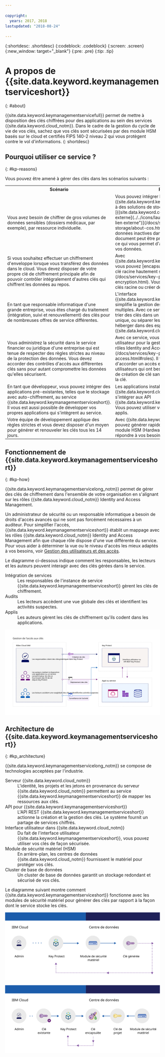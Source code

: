 ```yaml
---

copyright:
  years: 2017, 2018
lastupdated: "2018-08-24"

---
```


{:shortdesc: .shortdesc}
{:codeblock: .codeblock}
{:screen: .screen}
{:new_window: target="_blank"}
{:pre: .pre}
{:tip: .tip}

# A propos de {{site.data.keyword.keymanagementserviceshort}}
{: #about}

{{site.data.keyword.keymanagementservicefull}} permet de mettre à disposition des clés chiffrées pour des applications au sein des services {{site.data.keyword.cloud_notm}}. Dans le cadre de la gestion du cycle de vie de vos clés, sachez que vos clés sont sécurisées par des module HSM basés sur le cloud et certifiés FIPS 140-2 niveau 2 qui vous protègent contre le vol d'informations.
{: shortdesc}

## Pourquoi utiliser ce service ?
{: #kp-reasons}

Vous pouvez être amené à gérer des clés dans les scénarios suivants :

<table>
  <tr>
    <th>Scénario</th>
    <th>Raisons</th>
  </tr>
  <tr>
    <td>Vous avez besoin de chiffrer de gros volumes de données sensibles (dossiers médicaux, par exemple), par ressource individuelle.</td>
    <td>Vous pouvez intégrer le service {{site.data.keyword.keymanagementserviceshort}} à des solutions de stockage, comme [{{site.data.keyword.cos_full_notm}} ![Icône de lien externe](../../icons/launch-glyph.svg "Icône de lien externe")](/docs/services/cloud-object-storage/about-cos.html), pour chiffrer vos données inactives dans le cloud. Chaque document peut être protégé par une clé différente, ce qui vous permet d'avoir un contrôle précis de vos données.</td>
  </tr>
  <tr>
    <td>Si vous souhaitez effectuer un chiffrement d'enveloppe lorsque vous transférez des données dans le cloud. Vous devez disposer de votre propre clé de chiffrement principale afin de pouvoir contrôler intégralement d'autres clés qui chiffrent les données au repos.</td>
    <td>Avec {{site.data.keyword.keymanagementserviceshort}}, vous pouvez [encapsuler vos clés DEK avec une clé racine hautement sécurisée](/docs/services/key-protect/concepts/envelope-encryption.html). Vous pouvez utiliser vos propres clés racine ou créer des clés dans le service.</td>
  </tr>
  <tr>
    <td>En tant que responsable informatique d'une grande entreprise, vous êtes chargé du traitement (intégration, suivi et renouvellement) des clés pour de nombreuses offres de service différentes.</td>
    <td>L'interface {{site.data.keyword.keymanagementserviceshort}} simplifie la gestion des services de chiffrement multiples. Avec ce service, vous pouvez gérer et trier des clés dans un emplacement centralisé unique, ou séparer les clés par projet et les héberger dans des espaces {{site.data.keyword.cloud_notm}} différents.</td>
  </tr>
  <tr>
    <td>Vous administrez la sécurité dans le service financier ou juridique d'une entreprise qui est tenue de respecter des règles strictes au niveau de la protection des données. Vous devez accorder des contrôles d'accès aux différentes clés sans pour autant compromettre les données qu'elles sécurisent.</td>
    <td>Avec ce service, vous pouvez contrôler l'accès utilisateur pour la gestion de clés en [affectant des rôles Identity and Access Management différents](/docs/services/key-protect/manage-access.html#roles). Il vous est ainsi possible d'accorder un accès en lecture seule aux utilisateurs qui ont besoin de voir les informations de création de clé sans afficher le matériel relatif à la clé.</td>
  <tr>
    <td>En tant que développeur, vous pouvez intégrer des applications pré-existantes, telles que le stockage avec auto-chiffrement, au service {{site.data.keyword.keymanagementserviceshort}}. Il vous est aussi possible de développer vos propres applications qui s'intègrent au service.</td>
    <td>Les applications installées sur ou en dehors de {{site.data.keyword.cloud_notm}} peuvent s'intégrer aux API {{site.data.keyword.keymanagementserviceshort}}. Vous pouvez utiliser vos clés existantes pour vos applis. </td>
  </tr>
  <tr>
    <td>Votre équipe de développement applique des règles strictes et vous devez disposer d'un moyen pour générer et renouveler les clés tous les 14 jours.</td>
    <td>Avec {{site.data.keyword.cloud_notm}}, vous pouvez générer rapidement des clés depuis un module HSM (Hardware Security Module) pour répondre à vos besoins de sécurité actuels.</td>
  </tr>
</table>

## Fonctionnement de {{site.data.keyword.keymanagementserviceshort}}
{: #kp-how}

{{site.data.keyword.keymanagementservicelong_notm}} permet de gérer des clés de chiffrement dans l'ensemble de votre organisation en s'alignant sur les rôles {{site.data.keyword.cloud_notm}} Identity and Access Management.

Un administrateur de sécurité ou un responsable informatique a besoin de droits d'accès avancés qui ne sont pas forcément nécessaires à un auditeur. Pour simplifier l'accès, {{site.data.keyword.keymanagementserviceshort}} établit un mappage avec les rôles {{site.data.keyword.cloud_notm}} Identity and Access Management afin que chaque rôle dispose d'une vue différente du service. Pour vous aider à déterminer la vue ou le niveau d'accès les mieux adaptés à vos besoins, voir [Gestion des utilisateurs et des accès](/docs/services/key-protect/manage-access.html#roles).

Le diagramme ci-dessous indique comment les responsables, les lecteurs et les auteurs peuvent interagir avec des clés gérées dans le service.

<dl>
  <dt>Intégration de services</dt>
    <dd>Les responsables de l'instance de service {{site.data.keyword.keymanagementserviceshort}} gèrent les clés de chiffrement.</dd>
  <dt>Audits</dt>
    <dd>Les lecteurs accèdent une vue globale des clés et identifient les activités suspectes.</dd>
  <dt>Applis</dt>
    <dd>Les auteurs gèrent les clés de chiffrement qu'ils codent dans les applications.</dd>
</dl>

![Ce diagramme affiche les mêmes composants que ceux décrits dans la liste de définitions précédente.](images/keys-use-cases_min.svg)

## Architecture de {{site.data.keyword.keymanagementserviceshort}}
{: #kp_architecture}

{{site.data.keyword.keymanagementservicelong_notm}} se compose de technologies acceptées par l'industrie.

<dl>
  <dt>Serveur {{site.data.keyword.cloud_notm}}</dt>
    <dd>L'identité, les projets et les jetons en provenance du serveur {{site.data.keyword.cloud_notm}} permettent au service {{site.data.keyword.keymanagementserviceshort}} de mapper les ressources aux clés.</dd>
  <dt>API pour {{site.data.keyword.keymanagementserviceshort}}</dt>
    <dd>L'API REST {{site.data.keyword.keymanagementserviceshort}} actionne la création et la gestion des clés. Le système fournit un partage de services chiffrés.</dd>
  <dt>Interface utilisateur dans {{site.data.keyword.cloud_notm}}</dt>
    <dd>Du fait de l'interface utilisateur {{site.data.keyword.keymanagementserviceshort}}, vous pouvez utiliser vos clés de façon sécurisée.</dd>
  <dt>Module de sécurité matériel (HSM)</dt>
    <dd>En arrière-plan, les centres de données {{site.data.keyword.cloud_notm}} fournissent le matériel pour protéger vos clés.</dd>
  <dt>Cluster de base de données</dt>
    <dd>Un cluster de base de données garantit un stockage redondant et sécurisé de vos clés.</dd>
</dl>

Le diagramme suivant montre comment {{site.data.keyword.keymanagementserviceshort}} fonctionne avec les modules de sécurité matériel pour générer des clés par rapport à la façon dont le service stocke les clés.

![Diagramme illustrant comment sont générées les clés.](images/generated-key_min.svg)

![Diagramme illustrant comment sont stockées les clés existantes.](images/stored-key_min.svg)
